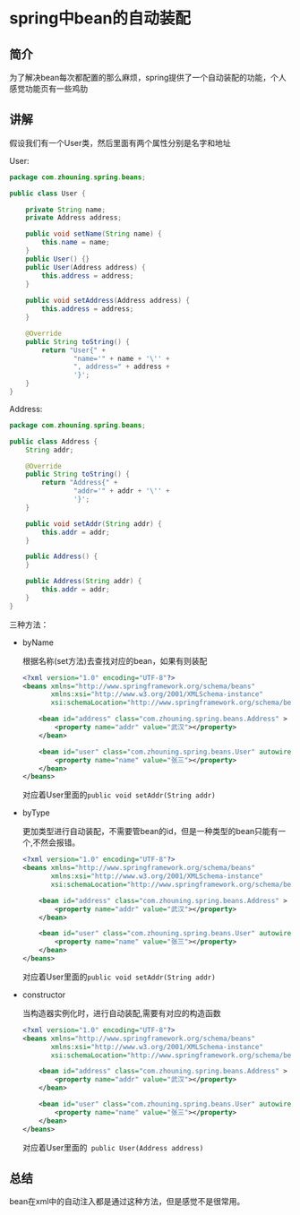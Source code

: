 # spring中bean的自动装配

## 简介

为了解决bean每次都配置的那么麻烦，spring提供了一个自动装配的功能，个人感觉功能页有一些鸡肋

## 讲解

假设我们有一个User类，然后里面有两个属性分别是名字和地址

User:

```java
package com.zhouning.spring.beans;

public class User {

    private String name;
    private Address address;

    public void setName(String name) {
        this.name = name;
    }
    public User() {}
    public User(Address address) {
        this.address = address;
    }
    
    public void setAddress(Address address) {
        this.address = address;
    }

    @Override
    public String toString() {
        return "User{" +
                "name='" + name + '\'' +
                ", address=" + address +
                '}';
    }
}

```

Address:

```java
package com.zhouning.spring.beans;

public class Address {
    String addr;

    @Override
    public String toString() {
        return "Address{" +
                "addr='" + addr + '\'' +
                '}';
    }

    public void setAddr(String addr) {
        this.addr = addr;
    }

    public Address() {
    }

    public Address(String addr) {
        this.addr = addr;
    }
}

```

三种方法：

* byName

  根据名称(set方法)去查找对应的bean，如果有则装配

  ```xml
  <?xml version="1.0" encoding="UTF-8"?>
  <beans xmlns="http://www.springframework.org/schema/beans"
         xmlns:xsi="http://www.w3.org/2001/XMLSchema-instance"
         xsi:schemaLocation="http://www.springframework.org/schema/beans http://www.springframework.org/schema/beans/spring-beans.xsd">
  
      <bean id="address" class="com.zhouning.spring.beans.Address" >
          <property name="addr" value="武汉"></property>
      </bean>
  
      <bean id="user" class="com.zhouning.spring.beans.User" autowire="byName">
          <property name="name" value="张三"></property>
      </bean>
  </beans>
  ```

  对应着User里面的` public void setAddr(String addr) `

* byType

  更加类型进行自动装配，不需要管bean的id，但是一种类型的bean只能有一个,不然会报错。

  ```xml
  <?xml version="1.0" encoding="UTF-8"?>
  <beans xmlns="http://www.springframework.org/schema/beans"
         xmlns:xsi="http://www.w3.org/2001/XMLSchema-instance"
         xsi:schemaLocation="http://www.springframework.org/schema/beans http://www.springframework.org/schema/beans/spring-beans.xsd">
  
      <bean id="address" class="com.zhouning.spring.beans.Address" >
          <property name="addr" value="武汉"></property>
      </bean>
  
      <bean id="user" class="com.zhouning.spring.beans.User" autowire="byType">
          <property name="name" value="张三"></property>
      </bean>
  </beans>
  ```

  对应着User里面的` public void setAddr(String addr) `

* constructor

  当构造器实例化时，进行自动装配,需要有对应的构造函数

  ```xml
  <?xml version="1.0" encoding="UTF-8"?>
  <beans xmlns="http://www.springframework.org/schema/beans"
         xmlns:xsi="http://www.w3.org/2001/XMLSchema-instance"
         xsi:schemaLocation="http://www.springframework.org/schema/beans http://www.springframework.org/schema/beans/spring-beans.xsd">
  
      <bean id="address" class="com.zhouning.spring.beans.Address" >
          <property name="addr" value="武汉"></property>
      </bean>
  
      <bean id="user" class="com.zhouning.spring.beans.User" autowire="constructor">
          <property name="name" value="张三"></property>
      </bean>
  </beans>
  ```

  对应着User里面的` public User(Address address)` 

## 总结

bean在xml中的自动注入都是通过这种方法，但是感觉不是很常用。